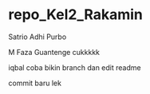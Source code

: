# repo_Kel2_Rakamin
Satrio Adhi Purbo

M Faza Guantenge cukkkkk

iqbal coba bikin branch dan edit readme

commit baru lek
